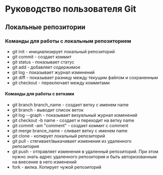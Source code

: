 # Руководство пользователя Git
## Локальные репозитории
### Команды для работы с локальным репозиторием
* git init - инициализирует локальный репозиторий
* git commit - создает коммит
* git status - показывает статус
* git add - добавляет содержимое 
* git log - показывает журнал изминений
* git diff - показывает разницу между текущим файлом и сохраненным
* git checkout - переключает между коммитами
#### Команды для работы с ветками
* git branch branch_name - создает ветку с именем name
* git branch - выводит список веток
* git log --graph - показывает визуальный журнал изменений
* git checkout -b name - создает и переходит на ветку name
* git commit -am "comment" - создает коммит с comment
* git merge brance_name - сливает ветку с именем name
* git clone - копирует локальный репозиторий
* git pull - стягивает/выкачивает изменения из удаленного репозитория
* git push - отправляет изменения в удаленный репозиторий. При этом нужно знать адрес удаленного репозитория и быть авторизованным на внесение в него изменений
* fork - вилка. Копирует чужой репозиторий